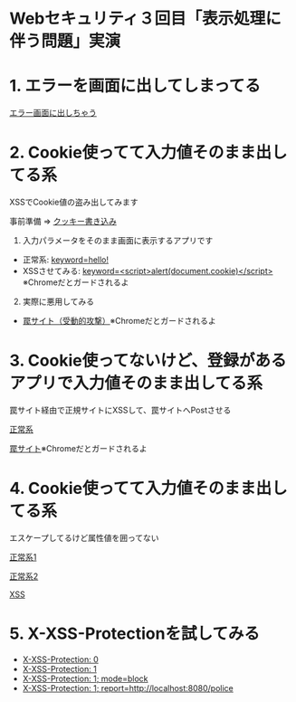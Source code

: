 # Webセキュリティ３回目「表示処理に伴う問題」実演

# 1. エラーを画面に出してしまってる

[エラー画面に出しちゃう](./xss1)

# 2. Cookie使ってて入力値そのまま出してる系

XSSでCookie値の盗み出してみます

事前準備 => [クッキー書き込み](./writeCookie)

1. 入力パラメータをそのまま画面に表示するアプリです
- 正常系: [keyword=hello!](./xss1?keyword=hello!)
- XSSさせてみる: [keyword=&lt;script&gt;alert(document.cookie)&lt;/script&gt;](./xss1?keyword=<script>alert(document.cookie)</script>)
※Chromeだとガードされるよ

2. 実際に悪用してみる

- [罠サイト（受動的攻撃）](http://trap:8080/trap/xss1Randing)※Chromeだとガードされるよ

# 3. Cookie使ってないけど、登録があるアプリで入力値そのまま出してる系

罠サイト経由で正規サイトにXSSして、罠サイトへPostさせる

[正常系](./xss2)

[罠サイト](http://trap:8080/trap/xss2Randing)※Chromeだとガードされるよ

# 4. Cookie使ってて入力値そのまま出してる系

エスケープしてるけど属性値を囲ってない

[正常系1](./xss3?text=text)

[正常系2](./xss3?text=<">')

[XSS](./xss3?text=text+onmouseover%3Dalert(document.cookie))

# 5. X-XSS-Protectionを試してみる

- [X-XSS-Protection: 0](./xss4_0?keyword=<script>alert(document.cookie)</script>)
- [X-XSS-Protection: 1](./xss4_1?keyword=<script>alert(document.cookie)</script>)
- [X-XSS-Protection: 1; mode=block](./xss4_1block?keyword=<script>alert(document.cookie)</script>)
- [X-XSS-Protection: 1; report=http://localhost:8080/police](./xss4_1report?keyword=<script>alert(document.cookie)</script>)

